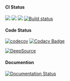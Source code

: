 #### CI Status
[![](https://github.com/vhirtham/pythonTest/workflows/CI%20Linux/badge.svg)](https://github.com/vhirtham/pythonTest/actions?query=workflow%3A"CI+Linux")
[![](https://github.com/vhirtham/pythonTest/workflows/CI%20Windows/badge.svg)](https://github.com/vhirtham/pythonTest/actions?query=workflow%3A%22CI+Windows%22)
[![](https://travis-ci.com/vhirtham/pythonTest.svg?branch=master)](https://travis-ci.com/vhirtham/pythonTest)
[![Build status](https://ci.appveyor.com/api/projects/status/f1w9yrhoq9778hbr?svg=true)](https://ci.appveyor.com/project/vhirtham/pythontest)

#### Code Status
[![codecov](https://codecov.io/gh/vhirtham/pythonTest/branch/master/graph/badge.svg)](https://codecov.io/gh/vhirtham/pythonTest)
[![Codacy Badge](https://api.codacy.com/project/badge/Grade/5a0d827d1d814d048d6f74a702306e9d)](https://www.codacy.com/manual/volker.hirthammer/pythonTest?utm_source=github.com&amp;utm_medium=referral&amp;utm_content=vhirtham/pythonTest&amp;utm_campaign=Badge_Grade)

[![DeepSource](https://static.deepsource.io/deepsource-badge-light.svg)](https://deepsource.io/gh/vhirtham/pythonTest/?ref=repository-badge)

#### Documention
[![Documentation Status](https://readthedocs.org/projects/rtd-sphinx-theme-sample-project/badge/?version=latest)](https://rtd-sphinx-theme-sample-project.readthedocs.io/en/latest/?badge=latest)